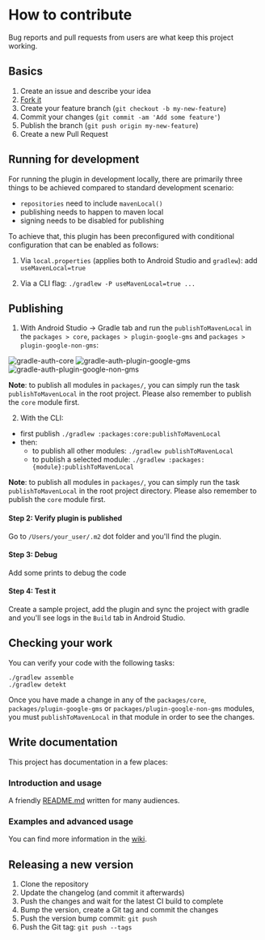 # How to contribute

Bug reports and pull requests from users are what keep this project working.

## Basics

1. Create an issue and describe your idea
2. [Fork it](https://github.com/openmobilehub/android-omh-auth/fork)
3. Create your feature branch (`git checkout -b my-new-feature`)
4. Commit your changes (`git commit -am 'Add some feature'`)
5. Publish the branch (`git push origin my-new-feature`)
6. Create a new Pull Request

## Running for development

For running the plugin in development locally, there are primarily three things to be achieved compared to standard development scenario:

- `repositories` need to include `mavenLocal()`
- publishing needs to happen to maven local
- signing needs to be disabled for publishing

To achieve that, this plugin has been preconfigured with conditional configuration that can be enabled as follows:

1. Via `local.properties` (applies both to Android Studio and `gradlew`): add `useMavenLocal=true`

2. Via a CLI flag: `./gradlew -P useMavenLocal=true ...`

## Publishing

1. With Android Studio -> Gradle tab and run the `publishToMavenLocal` in the `packages > core`, `packages > plugin-google-gms` and `packages > plugin-google-non-gms`:

![gradle-auth-core](https://github.com/openmobilehub/omh-maps/assets/124717244/7a8aeb52-fcf2-4c8c-a0e8-e249e69b3fea)
![gradle-auth-plugin-google-gms](https://github.com/openmobilehub/omh-maps/assets/124717244/e5a370d9-1429-4234-a884-b39a23c6dadb)
![gradle-auth-plugin-google-non-gms](https://github.com/openmobilehub/omh-maps/assets/124717244/2cc52110-8faa-47e3-9298-a6cec846a348)

**Note**: to publish all modules in `packages/`, you can simply run the task `publishToMavenLocal` in the root project. Please also remember to publish the `core` module first.

2. With the CLI:

- first publish `./gradlew :packages:core:publishToMavenLocal`
- then:
  - to publish all other modules: `./gradlew publishToMavenLocal`
  - to publish a selected module: `./gradlew :packages:{module}:publishToMavenLocal`

**Note**: to publish all modules in `packages/`, you can simply run the task `publishToMavenLocal` in the root project directory. Please also remember to publish the `core` module first.

#### Step 2: Verify plugin is published

Go to `/Users/your_user/.m2` dot folder and you'll find the plugin.

#### Step 3: Debug

Add some prints to debug the code

#### Step 4: Test it

Create a sample project, add the plugin and sync the project with gradle and you'll see logs in the `Build` tab in Android Studio.

## Checking your work

You can verify your code with the following tasks:

```
./gradlew assemble
./gradlew detekt
```

Once you have made a change in any of the `packages/core`, `packages/plugin-google-gms` or `packages/plugin-google-non-gms` modules, you must `publishToMavenLocal` in that module in order to see the changes.

## Write documentation

This project has documentation in a few places:

### Introduction and usage

A friendly [README.md](https://github.com/openmobilehub/android-omh-auth/blob/main/README.md) written for many audiences.

### Examples and advanced usage

You can find more information in the [wiki](https://github.com/openmobilehub/omh-auth/wiki).

## Releasing a new version

1. Clone the repository
2. Update the changelog (and commit it afterwards)
3. Push the changes and wait for the latest CI build to complete
4. Bump the version, create a Git tag and commit the changes
5. Push the version bump commit: `git push`
6. Push the Git tag: `git push --tags`
